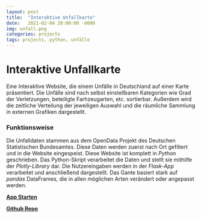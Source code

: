 ```yaml
---
layout: post
title:  "Interaktive Unfallkarte"
date:   2021-02-04 20:00:00 -0000
img: unfall.png
categories: projects
tags: projects, python, unfälle
---
```


# Interaktive Unfallkarte

Eine Interaktive Website, die einem Unfälle in Deutschland auf einer Karte präsentiert. 
Die Unfälle sind nach selbst einstellbaren Kategorien wie Grad der Verletzungen, beteiligte Farhzeugarten, etc.
sortierbar. Außerdem wird die zeitliche Verteilung der jeweiligen Auswahl und die räumliche Sammlung in externen
Grafiken dargestellt.

### Funktionsweise

Die Unfalldaten stammen aus dem OpenData Projekt des Deutschen Statistischen Bundesamtes. Diese Daten werden zuerst nach Ort
gefiltert und in die Website eingespeist. Diese Website ist komplett in *Python* geschrieben. Das Python-Skript verarbeitet
die Daten und stellt sie mithilfe der *Plotly-Library* dar. Die Nutzereingaben werden in der *Flask-App* verarbeitet und 
anschließend dargestellt. Das Gante basiert stark auf *pandas* DataFrames, die in allen möglichen Arten verändert oder angepasst werden.

[**App Starten**](https://unfallkarte.herokuapp.com)

[**Github Repo**](https://github.com/skriptum/unfaelle)

